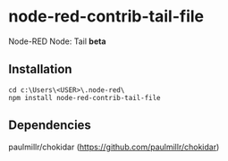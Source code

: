 # node-red-contrib-tail-file
Node-RED Node: Tail **beta**
## Installation
```
cd c:\Users\<USER>\.node-red\
npm install node-red-contrib-tail-file
```
## Dependencies
paulmillr/chokidar (https://github.com/paulmillr/chokidar)
